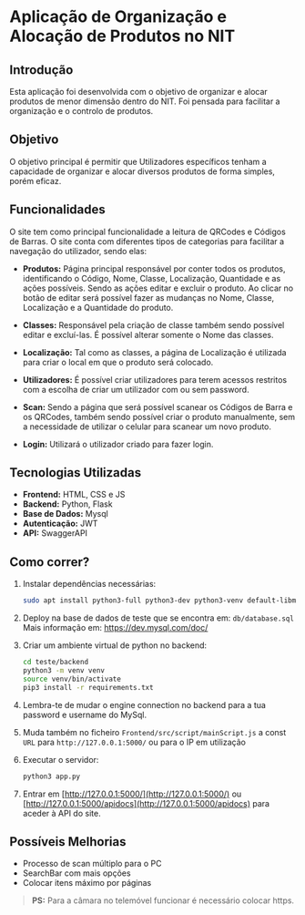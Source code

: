 # Aplicação de Organização e Alocação de Produtos no NIT

## Introdução

Esta aplicação foi desenvolvida com o objetivo de organizar e alocar produtos de menor dimensão dentro do NIT. Foi pensada para facilitar a organização e o controlo de produtos.

## Objetivo

O objetivo principal é permitir que Utilizadores específicos tenham a capacidade de organizar e alocar diversos produtos de forma simples, porém eficaz.

## Funcionalidades

O site tem como principal funcionalidade a leitura de QRCodes e Códigos de Barras. O site conta com diferentes tipos de categorias para facilitar a navegação do utilizador, sendo elas:

- **Produtos:** Página principal responsável por conter todos os produtos, identificando o Código, Nome, Classe, Localização, Quantidade e as ações possíveis. Sendo as ações editar e excluir o produto. Ao clicar no botão de editar será possível fazer as mudanças no Nome, Classe, Localização e a Quantidade do produto.

- **Classes:** Responsável pela criação de classe também sendo possível editar e excluí-las. É possível alterar somente o Nome das classes.

- **Localização:** Tal como as classes, a página de Localização é utilizada para criar o local em que o produto será colocado.

- **Utilizadores:** É possível criar utilizadores para terem acessos restritos com a escolha de criar um utilizador com ou sem password.

- **Scan:** Sendo a página que será possível scanear os Códigos de Barra e os QRCodes, também sendo possível criar o produto manualmente, sem a necessidade de utilizar o celular para scanear um novo produto.

- **Login:** Utilizará o utilizador criado para fazer login.

## Tecnologias Utilizadas

- **Frontend:** HTML, CSS e JS  
- **Backend:** Python, Flask  
- **Base de Dados:** Mysql  
- **Autenticação:** JWT  
- **API:** SwaggerAPI  

## Como correr?

1. Instalar dependências necessárias:

    ```bash
    sudo apt install python3-full python3-dev python3-venv default-libmysqlclient-dev build-essential pkg-config
    ```

2. Deploy na base de dados de teste que se encontra em: `db/database.sql`
   Mais informação em: https://dev.mysql.com/doc/

3. Criar um ambiente virtual de python no backend:

    ```bash
    cd teste/backend
    python3 -m venv venv
    source venv/bin/activate
    pip3 install -r requirements.txt
    ```

4. Lembra-te de mudar o engine connection no backend para a tua password e username do MySql.

5. Muda também no ficheiro `Frontend/src/script/mainScript.js` a const `URL` para `http://127.0.0.1:5000/` ou para o IP em utilização

6. Executar o servidor:

    ```bash
    python3 app.py
    ```

7. Entrar em [http://127.0.0.1:5000/](http://127.0.0.1:5000/) ou [http://127.0.0.1:5000/apidocs](http://127.0.0.1:5000/apidocs) para aceder à API do site.

## Possíveis Melhorias

- Processo de scan múltiplo para o PC  
- SearchBar com mais opções  
- Colocar itens máximo por páginas  

> **PS:** Para a câmara no telemóvel funcionar é necessário colocar https.
